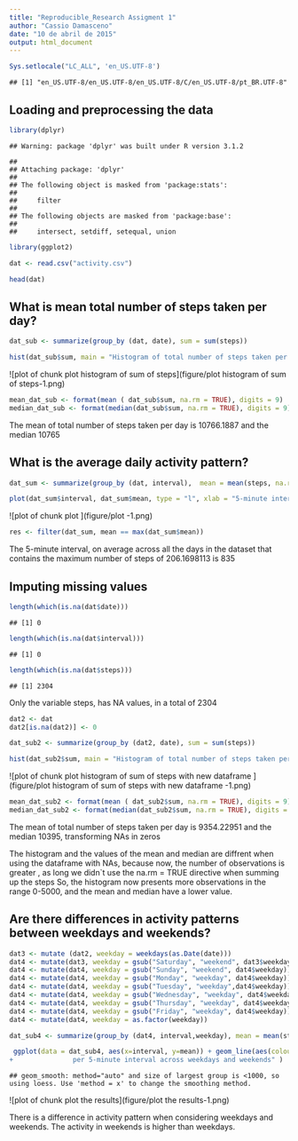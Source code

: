 ```yaml
---
title: "Reproducible_Research Assigment 1"
author: "Cassio Damasceno"
date: "10 de abril de 2015"
output: html_document
---
```


```r
Sys.setlocale("LC_ALL", 'en_US.UTF-8')
```

```
## [1] "en_US.UTF-8/en_US.UTF-8/en_US.UTF-8/C/en_US.UTF-8/pt_BR.UTF-8"
```
## Loading and preprocessing the data

```r
library(dplyr)
```

```
## Warning: package 'dplyr' was built under R version 3.1.2
```

```
## 
## Attaching package: 'dplyr'
## 
## The following object is masked from 'package:stats':
## 
##     filter
## 
## The following objects are masked from 'package:base':
## 
##     intersect, setdiff, setequal, union
```

```r
library(ggplot2)
```


```r
dat <- read.csv("activity.csv")
```

```r
head(dat)
```

## What is mean total number of steps taken per day?

```r
dat_sub <- summarize(group_by (dat, date), sum = sum(steps))
```

```r
hist(dat_sub$sum, main = "Histogram of total number of steps taken per day", ylim = c(0, 30), xlab= "total number of steps taken per day")
```

![plot of chunk plot histogram of sum of steps](figure/plot histogram of sum of steps-1.png) 

```r
mean_dat_sub <- format(mean ( dat_sub$sum, na.rm = TRUE), digits = 9)
median_dat_sub <- format(median(dat_sub$sum, na.rm = TRUE), digits = 9)
```

The mean of total number of steps taken per day is 10766.1887 and the median 10765

## What is the average daily activity pattern?


```r
dat_sum <- summarize(group_by (dat, interval),  mean = mean(steps, na.rm = TRUE))
```

```r
plot(dat_sum$interval, dat_sum$mean, type = "l", xlab = "5-minute interval", ylab = "average number of steps taken")
```

![plot of chunk plot ](figure/plot -1.png) 

```r
res <- filter(dat_sum, mean == max(dat_sum$mean))
```


The 5-minute interval, on average across all the days in the dataset that contains the maximum number of steps of 206.1698113 is 835

## Imputing missing values


```r
length(which(is.na(dat$date)))
```

```
## [1] 0
```

```r
length(which(is.na(dat$interval)))
```

```
## [1] 0
```

```r
length(which(is.na(dat$steps)))
```

```
## [1] 2304
```
Only the variable steps, has NA values, in a total of 2304


```r
dat2 <- dat
dat2[is.na(dat2)] <- 0
```

```r
dat_sub2 <- summarize(group_by (dat2, date), sum = sum(steps))
```

```r
hist(dat_sub2$sum, main = "Histogram of total number of steps taken per day", ylim = c(0, 30), xlab= "total number of steps taken per day")
```

![plot of chunk plot histogram of sum of steps with new dataframe ](figure/plot histogram of sum of steps with new dataframe -1.png) 

```r
mean_dat_sub2 <- format(mean ( dat_sub2$sum, na.rm = TRUE), digits = 9)
median_dat_sub2 <- format(median(dat_sub2$sum, na.rm = TRUE), digits = 9)
```

The mean of total number of steps taken per day is 9354.22951 and the median 10395, transforming NAs in zeros

The histogram and the values of the mean and median  are diffrent when using the dataframe with NAs, because now, the number of observations is greater , as long we didn`t use the na.rm = TRUE directive when summing up the steps
So, the histogram now presents more observations in the range 0-5000, and the mean and median have a lower value.

## Are there differences in activity patterns between weekdays and weekends?


```r
dat3 <- mutate (dat2, weekday = weekdays(as.Date(date)))
dat4 <- mutate(dat3, weekday = gsub("Saturday", "weekend", dat3$weekday))
dat4 <- mutate(dat4, weekday = gsub("Sunday", "weekend", dat4$weekday))
dat4 <- mutate(dat4, weekday = gsub("Monday", "weekday", dat4$weekday))
dat4 <- mutate(dat4, weekday = gsub("Tuesday", "weekday",dat4$weekday))
dat4 <- mutate(dat4, weekday = gsub("Wednesday", "weekday", dat4$weekday))
dat4 <- mutate(dat4, weekday = gsub("Thursday", "weekday", dat4$weekday))
dat4 <- mutate(dat4, weekday = gsub("Friday", "weekday", dat4$weekday))
dat4 <- mutate(dat4, weekday = as.factor(weekday))
```

```r
dat_sub4 <- summarize(group_by (dat4, interval,weekday), mean = mean(steps))
```


```r
 ggplot(data = dat_sub4, aes(x=interval, y=mean)) + geom_line(aes(colour=weekday)) +  geom_smooth(aes(colour=weekday)) + labs(title = "average number of steps taken
+               per 5-minute interval across weekdays and weekends" )
```

```
## geom_smooth: method="auto" and size of largest group is <1000, so using loess. Use 'method = x' to change the smoothing method.
```

![plot of chunk plot the results](figure/plot the results-1.png) 


There is a difference in activity pattern when considering weekdays and weekends. The activity in weekends is higher than weekdays.
